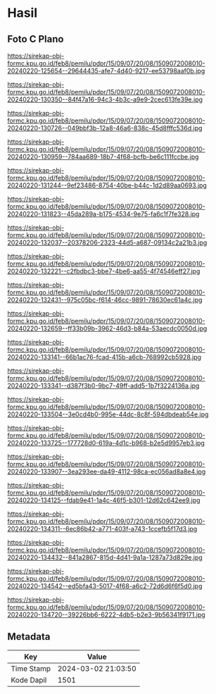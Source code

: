 # Hasil

## Foto C Plano

https://sirekap-obj-formc.kpu.go.id/feb8/pemilu/pdpr/15/09/07/20/08/1509072008010-20240220-125654--29644435-afe7-4d40-9217-ee53798aaf0b.jpg

https://sirekap-obj-formc.kpu.go.id/feb8/pemilu/pdpr/15/09/07/20/08/1509072008010-20240220-130350--84f47a16-94c3-4b3c-a9e9-2cec613fe39e.jpg

https://sirekap-obj-formc.kpu.go.id/feb8/pemilu/pdpr/15/09/07/20/08/1509072008010-20240220-130726--049bbf3b-12a8-46a6-838c-45d8fffc536d.jpg

https://sirekap-obj-formc.kpu.go.id/feb8/pemilu/pdpr/15/09/07/20/08/1509072008010-20240220-130959--784aa689-18b7-4f68-bcfb-be6c111fccbe.jpg

https://sirekap-obj-formc.kpu.go.id/feb8/pemilu/pdpr/15/09/07/20/08/1509072008010-20240220-131244--9ef23486-8754-40be-b44c-1d2d89aa0693.jpg

https://sirekap-obj-formc.kpu.go.id/feb8/pemilu/pdpr/15/09/07/20/08/1509072008010-20240220-131823--45da289a-b175-4534-9e75-fa6c1f7fe328.jpg

https://sirekap-obj-formc.kpu.go.id/feb8/pemilu/pdpr/15/09/07/20/08/1509072008010-20240220-132037--20378206-2323-44d5-a687-09134c2a21b3.jpg

https://sirekap-obj-formc.kpu.go.id/feb8/pemilu/pdpr/15/09/07/20/08/1509072008010-20240220-132221--c2fbdbc3-bbe7-4be6-aa55-4f74546eff27.jpg

https://sirekap-obj-formc.kpu.go.id/feb8/pemilu/pdpr/15/09/07/20/08/1509072008010-20240220-132431--975c05bc-f614-46cc-9891-78630ec61a4c.jpg

https://sirekap-obj-formc.kpu.go.id/feb8/pemilu/pdpr/15/09/07/20/08/1509072008010-20240220-132659--ff33b09b-3962-46d3-b84a-53aecdc0050d.jpg

https://sirekap-obj-formc.kpu.go.id/feb8/pemilu/pdpr/15/09/07/20/08/1509072008010-20240220-133141--66b1ac76-fcad-415b-a6cb-768992cb5928.jpg

https://sirekap-obj-formc.kpu.go.id/feb8/pemilu/pdpr/15/09/07/20/08/1509072008010-20240220-133341--d387f3b0-9bc7-49ff-add5-1b7f3224136a.jpg

https://sirekap-obj-formc.kpu.go.id/feb8/pemilu/pdpr/15/09/07/20/08/1509072008010-20240220-133504--3e0cd4b0-995e-44dc-8c8f-594dbdeab54e.jpg

https://sirekap-obj-formc.kpu.go.id/feb8/pemilu/pdpr/15/09/07/20/08/1509072008010-20240220-133725--177728d0-619a-4d1c-b968-b2e5d9957eb3.jpg

https://sirekap-obj-formc.kpu.go.id/feb8/pemilu/pdpr/15/09/07/20/08/1509072008010-20240220-133907--3ea293ee-da49-4112-98ca-ec056ad8a8e4.jpg

https://sirekap-obj-formc.kpu.go.id/feb8/pemilu/pdpr/15/09/07/20/08/1509072008010-20240220-134125--fdab9e41-1a4c-46f5-b301-12d62c642ee9.jpg

https://sirekap-obj-formc.kpu.go.id/feb8/pemilu/pdpr/15/09/07/20/08/1509072008010-20240220-134311--6ec86b42-a771-403f-a743-1ccefb5f17d3.jpg

https://sirekap-obj-formc.kpu.go.id/feb8/pemilu/pdpr/15/09/07/20/08/1509072008010-20240220-134432--841a2867-815d-4d41-9a1a-1287a73d829e.jpg

https://sirekap-obj-formc.kpu.go.id/feb8/pemilu/pdpr/15/09/07/20/08/1509072008010-20240220-134542--ed5bfa43-5017-4f68-a6c2-72d6d6f6f5d0.jpg

https://sirekap-obj-formc.kpu.go.id/feb8/pemilu/pdpr/15/09/07/20/08/1509072008010-20240220-134720--39226bb6-6222-4db5-b2e3-9b56341f9171.jpg


## Metadata

| Key        | Value               |
| ---------- | ------------------- |
| Time Stamp | 2024-03-02 21:03:50 |
| Kode Dapil | 1501                |



